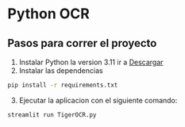 # Python OCR

## Pasos para correr el proyecto

1. Instalar Python la version 3.11 ir a [Descargar](https://www.python.org/ftp/python/3.11.8/python-3.11.8-amd64.exe)
2. Instalar las dependencias

```bash
pip install -r requirements.txt
```

3. Ejecutar la aplicacion con el siguiente comando:

```bash
streamlit run TigerOCR.py
```
